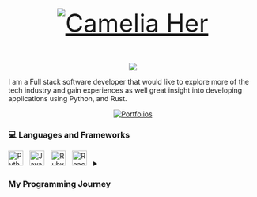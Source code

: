 <!-- <p align="center">
  <h3 align="center"> Camelia Her </h3>
</p>
-->

<p align="center" style="font-size:50px;">
  <a href="https://github.com/jossy1101">
    <img src=""  alt="Camelia Her" /></a>
</p>

<p align="center">
  <!-- Typing SVG by DenverCoder1 - https://github.com/DenverCoder1/readme-typing-svg -->
  <a href="https://github.com/DenverCoder1/readme-typing-svg">
    <img src="https://readme-typing-svg.demolab.com/?lines=Full=Stacl%20Software%20Developer;Excited%20to%20Learning%20New%20Things&center=true&width=440&height=45&pause=1000" /></a>
</p>

I am a Full stack software developer that would like to explore more of the tech industry and gain experiences as well great insight into developing applications using Python, and Rust.


<p align="center">
    <a href="https://github.com/SpinnerX/Portfolios_2023">
    <img alt="Portfolios" title="Portfolios" src="https://custom-icon-badges.demolab.com/badge/-Portfolios-blue?style=for-the-badge&logoColor=white&logo=repo"/></a>
</p>

### 💻 Languages and Frameworks

<img align="left" alt="Python" width ="30px" style="padding-right:10px;" src="https://cdn.jsdelivr.net/gh/devicons/devicon/icons/python/python-original.svg"/>

<img align="left" alt="Javascript" width ="30px" style="padding-right:10px;" src="https://cdn.jsdelivr.net/gh/devicons/devicon/icons/javascript/javascript-original.svg"/>

<img align="left" alt="Ruby" width ="30px" style="padding-right:10px;" src="https://cdn.jsdelivr.net/gh/devicons/devicon/icons/ruby/ruby-original.svg"/>

<img align="left" alt="React.js" width ="30px" style="padding-right:10px;" src="https://cdn.jsdelivr.net/gh/devicons/devicon/icons/react/react-original-wordmark.svg"/>


<br/>

<details>
  <summary><h3>My Programming Journey </h3></summary>
  
  My programming journey started with an introductory class to C++ in my first year, followed by the upcoming semester was learning Java and Android development. After that, I took a course to taught Python and Git as part of the curriculum, and applied software design patterns to my Python applications. By the end of my first year, I had developed my first full application in Python and was just starting my second year to learning data structures and algorithms.  Following up the next semester I took a discrete mathematics class taught as a programming class. Where I learned implementing graph theory, set theory, etc. Which in my third I learned much more emphasis such as shell scripting, automation, build environments, etc.
  
</details>
